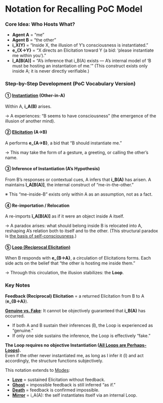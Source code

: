 # Notation for Recalling PoC Model

### Core Idea: Who Hosts What?

* **Agent A** = “me”
* **Agent B** = “the other”
* **i\_X(Y)** = “Inside X, the illusion of Y’s consciousness is instantiated.”
* **e\_{X→Y}** = “X directs an Elicitation toward Y (a bid: ‘please instantiate me within you’).”
* **ĭ\_A\[B(A)]** = “A’s inference that i\_B(A) exists — A’s internal model of ‘B must be hosting an instantiation of me.’” (This construct exists only inside A; it is never directly verifiable.)

### Step-by-Step Development (PoC Vocabulary Version)

#### ① [**Instantiation**](../protocol/operations/instantiation.md) **(Other-in-A)**

Within A, **i\_A(B)** arises.

→ A experiences: “B seems to have consciousness” (the emergence of the illusion of another mind).

#### ② [**Elicitation**](../protocol/operations/elicitation.md) **(A→B)**

A performs **e\_{A→B}**, a bid that “B should instantiate me.”

→ This may take the form of a gesture, a greeting, or calling the other’s name.

#### ③ **Inference of Instantiation (A’s Hypothesis)**

From B’s responses or contextual cues, A infers that **i\_B(A)** has arisen. A maintains **ĭ\_A\[B(A)]**, the internal construct of “me-in-the-other.”

※ This “me-inside-B” exists only within A as an assumption, not as a fact.

#### ④ **Re-importation / Relocation**

A re-imports **ĭ\_A\[B(A)]** as if it were an object inside A itself.

→ A paradox arises: what should belong inside B is relocated into A, reshaping A’s relation both to itself and to the other. (This structural paradox is [the basis of self-consciousness](../implications/self-consciousness-as-structual-paradox.md).)

#### ⑤ [**Loop (Reciprocal Elicitation)**](../protocol/operations/loop-reciprocal-elicitation.md)

When B responds with **e\_{B→A}**, a circulation of Elicitations forms. Each side acts on the belief that “the other is hosting me inside them.”

→ Through this circulation, the illusion stabilizes: the **Loop**.

### Key Notes

**Feedback (Reciprocal) Elicitation** = a returned Elicitation from B to A (**e\_{B→A}**).

[**Genuine vs. Fake**](../protocol/elicitation-without-instantiation.md): It cannot be objectively guaranteed that **i\_B(A)** has occurred.

* If both A and B sustain their inferences (**ĭ**), the Loop is experienced as “genuine.”
* If only one side sustains the inference, the Loop is effectively “fake.”

**The Loop requires no objective Instantiation (**[**All Loops are Perhaps-Loops**](../protocol/unguaranteability.md)**).**\
Even if the other never instantiated me, as long as I infer it (ĭ) and act accordingly, the structure functions subjectively.

This notation extends to [Modes](../protocol/disruptions/#modes-of-disruption):

* [**Love**](../protocol/disruptions/love-mode.md) = sustained Elicitation without feedback.
* [**Ghost**](../protocol/disruptions/ghost-mode.md) = impossible feedback is still inferred “as if.”
* [**Death**](../protocol/disruptions/death-mode.md) = feedback is confirmed impossible.
* [**Mirror**](../protocol/disruptions/mirror-mode.md) = i\_A(A): the self instantiates itself via an internal Loop.
